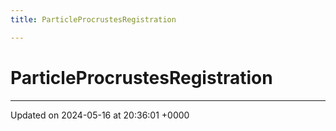 ```yaml
---
title: ParticleProcrustesRegistration

---
```


# ParticleProcrustesRegistration





-------------------------------

Updated on 2024-05-16 at 20:36:01 +0000